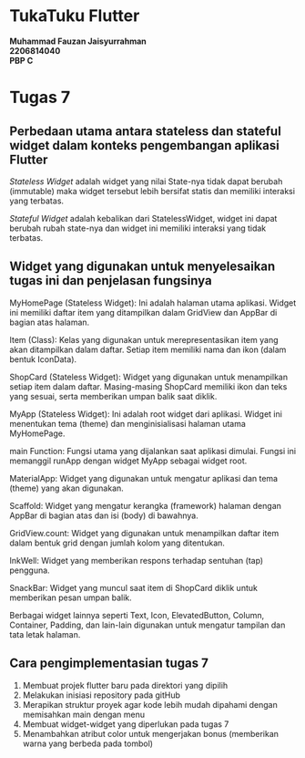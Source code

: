 # **TukaTuku Flutter**

**Muhammad Fauzan Jaisyurrahman**<br/>
**2206814040**<br/>
**PBP C**<br/>

# **Tugas 7**
## **Perbedaan utama antara stateless dan stateful widget dalam konteks pengembangan aplikasi Flutter**

*Stateless Widget* adalah widget yang nilai State-nya tidak dapat berubah (immutable) maka widget tersebut lebih bersifat statis dan memiliki interaksi yang terbatas.

*Stateful Widget* adalah kebalikan dari StatelessWidget, widget ini dapat berubah rubah state-nya dan widget ini memiliki interaksi yang tidak terbatas.

## **Widget yang digunakan untuk menyelesaikan tugas ini dan penjelasan fungsinya**

MyHomePage (Stateless Widget): Ini adalah halaman utama aplikasi. Widget ini memiliki daftar item yang ditampilkan dalam GridView dan AppBar di bagian atas halaman.

Item (Class): Kelas yang digunakan untuk merepresentasikan item yang akan ditampilkan dalam daftar. Setiap item memiliki nama dan ikon (dalam bentuk IconData).

ShopCard (Stateless Widget): Widget yang digunakan untuk menampilkan setiap item dalam daftar. Masing-masing ShopCard memiliki ikon dan teks yang sesuai, serta memberikan umpan balik saat diklik.

MyApp (Stateless Widget): Ini adalah root widget dari aplikasi. Widget ini menentukan tema (theme) dan menginisialisasi halaman utama MyHomePage.

main Function: Fungsi utama yang dijalankan saat aplikasi dimulai. Fungsi ini memanggil runApp dengan widget MyApp sebagai widget root.

MaterialApp: Widget yang digunakan untuk mengatur aplikasi dan tema (theme) yang akan digunakan.

Scaffold: Widget yang mengatur kerangka (framework) halaman dengan AppBar di bagian atas dan isi (body) di bawahnya.

GridView.count: Widget yang digunakan untuk menampilkan daftar item dalam bentuk grid dengan jumlah kolom yang ditentukan.

InkWell: Widget yang memberikan respons terhadap sentuhan (tap) pengguna.

SnackBar: Widget yang muncul saat item di ShopCard diklik untuk memberikan pesan umpan balik.

Berbagai widget lainnya seperti Text, Icon, ElevatedButton, Column, Container, Padding, dan lain-lain digunakan untuk mengatur tampilan dan tata letak halaman.

## **Cara pengimplementasian tugas 7**

1. Membuat projek flutter baru pada direktori yang dipilih
2. Melakukan inisiasi repository pada gitHub
3. Merapikan struktur proyek agar kode lebih mudah dipahami dengan memisahkan main dengan menu
4. Membuat widget-widget yang diperlukan pada tugas 7
5. Menambahkan atribut color untuk mengerjakan bonus (memberikan warna yang berbeda pada tombol)